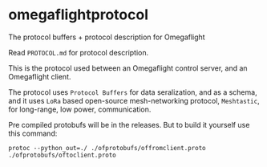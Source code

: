 # omegaflightprotocol
The protocol buffers + protocol description for Omegaflight

Read `PROTOCOL.md` for protocol description.

This is the protocol used between an Omegaflight control server, and an Omegaflight client.

The protocol uses `Protocol Buffers` for data seralization, and as a schema, and it uses `LoRa` based open-source mesh-networking protocol, `Meshtastic`, for long-range, low power, communication.


Pre compiled protobufs will be in the releases.
But to build it yourself use this command:
```
protoc --python_out=./ ./ofprotobufs/offromclient.proto ./ofprotobufs/oftoclient.proto
```